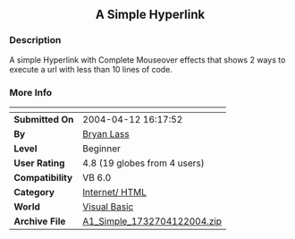 ﻿<div align="center">

## A Simple Hyperlink


</div>

### Description

A simple Hyperlink with Complete Mouseover effects that shows 2 ways to execute a url with less than 10 lines of code.
 
### More Info
 


<span>             |<span>
---                |---
**Submitted On**   |2004-04-12 16:17:52
**By**             |[Bryan Lass](https://github.com/Planet-Source-Code/PSCIndex/blob/master/ByAuthor/bryan-lass.md)
**Level**          |Beginner
**User Rating**    |4.8 (19 globes from 4 users)
**Compatibility**  |VB 6\.0
**Category**       |[Internet/ HTML](https://github.com/Planet-Source-Code/PSCIndex/blob/master/ByCategory/internet-html__1-34.md)
**World**          |[Visual Basic](https://github.com/Planet-Source-Code/PSCIndex/blob/master/ByWorld/visual-basic.md)
**Archive File**   |[A1\_Simple\_1732704122004\.zip](https://github.com/Planet-Source-Code/bryan-lass-a-simple-hyperlink__1-53099/archive/master.zip)








